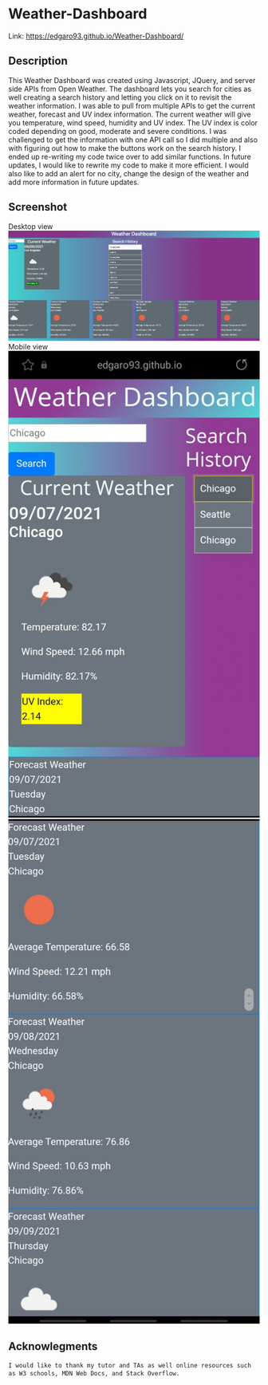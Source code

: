 # Weather-Dashboard

Link: https://edgaro93.github.io/Weather-Dashboard/

## Description

This Weather Dashboard was created using Javascript, JQuery, and server side APIs from Open Weather. The dashboard lets you search for cities as well creating a search history and letting you click on it to revisit the weather information.  I was able to pull from multiple APIs to get the current weather, forecast and UV index information. The current weather will give you temperature, wind speed, humidity and UV index. The UV index is color coded depending on good, moderate and severe conditions. I was challenged to get the information with one API call so I did multiple and also with figuring out how to make the buttons work on the search history. I ended up re-writing my code twice over to add similar functions. In future updates, I would like to rewrite my code to make it more efficient. I would also like to add an alert for no city, change the design of the weather and add more information in future updates.

## Screenshot
Desktop view
![plot](Assets/Images/weather6paneldesktop.png)
Mobile view
![plot](Assets/Images/mobile.jpg)
![plot](Assets/Images/mobile2.jpg)


## Acknowlegments
~~~
I would like to thank my tutor and TAs as well online resources such as W3 schools, MDN Web Docs, and Stack Overflow.
~~~
